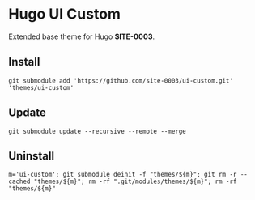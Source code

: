 # Hugo UI Custom

Extended base theme for Hugo **SITE-0003**.

## Install

```
git submodule add 'https://github.com/site-0003/ui-custom.git' 'themes/ui-custom'
```

## Update

```
git submodule update --recursive --remote --merge
```

## Uninstall

```
m='ui-custom'; git submodule deinit -f "themes/${m}"; git rm -r --cached "themes/${m}"; rm -rf ".git/modules/themes/${m}"; rm -rf "themes/${m}"
```
